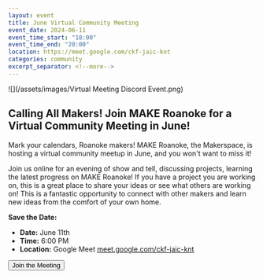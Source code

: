 ```yaml
---
layout: event
title: June Virtual Community Meeting
event_date: 2024-06-11
event_time_start: "18:00"
event_time_end: "20:00"
location: https://meet.google.com/ckf-jaic-knt
categories: community
excerpt_separator: <!--more-->
---
```


![](/assets/images/Virtual Meeting Discord Event.png)


## Calling All Makers! Join MAKE Roanoke for a Virtual Community Meeting in June!

<!--more-->

Mark your calendars, Roanoke makers! MAKE Roanoke, the Makerspace, is hosting a
virtual community meetup in June, and you won't want to miss it!

Join us online for an evening of show and tell, discussing projects, learning
the latest progress on MAKE Roanoke! If you have a project you are working on,
this is a great place to share your ideas or see what others are working on!
This is a fantastic opportunity to connect with other makers and learn new ideas
from the comfort of your own home.

**Save the Date:**
* **Date:** June 11th
* **Time:** 6:00 PM
* **Location:** Google Meet [meet.google.com/ckf-jaic-knt](https://meet.google.com/ckf-jaic-knt)


<form action="https://meet.google.com/ckf-jaic-knt" method="get" target="_blank"><button type="submit">Join the Meeting</button></form>

<br />
